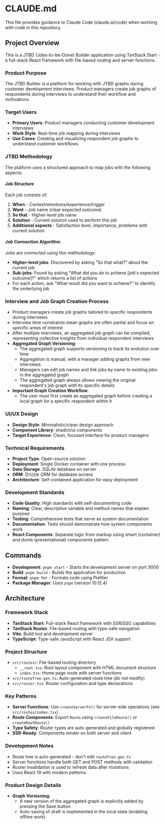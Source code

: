 # CLAUDE.md

This file provides guidance to Claude Code (claude.ai/code) when working with code in this repository.

## Project Overview

This is a JTBD (Jobs-to-be-Done) Builder application using TanStack Start - a full-stack React framework with file-based routing and server functions.

### Product Purpose

The JTBD Builder is a platform for working with JTBD graphs during customer development interviews. Product managers create job graphs of respondents during interviews to understand their workflow and motivations.

### Target Users

- **Primary Users**: Product managers conducting customer development interviews
- **Work Style**: Real-time job mapping during interviews
- **Use Cases**: Creating and visualizing respondent job graphs to understand customer workflows

### JTBD Methodology

The platform uses a structured approach to map jobs with the following aspects:

#### Job Structure

Each job consists of:

1. **When** - Context/emotions/experience/trigger
2. **Want** - Job name (clear expected outcome)
3. **So that** - Higher-level job name
4. **Solution** - Current solution used to perform this job
5. **Additional aspects** - Satisfaction level, importance, problems with current solution

#### Job Connection Algorithm

Jobs are connected using this methodology:

- **Higher-level jobs**: Discovered by asking "So that what?" about the current job
- **Sub-jobs**: Found by asking "What did you do to achieve [job's expected outcome]?" which returns a list of actions
- For each action, ask "What result did you want to achieve?" to identify the underlying job

### Interview and Job Graph Creation Process

- Product managers create job graphs tailored to specific respondents during interviews
- Interview time constraints mean graphs are often partial and focus on specific areas of interest
- After multiple interviews, an aggregated job graph can be compiled, representing collective insights from individual respondent interviews
- **Aggregated Graph Versioning**:
  - The aggregated graph supports versioning to track its evolution over time
  - Aggregation is manual, with a manager adding graphs from new interviews
  - Managers can edit job names and link jobs by name to existing jobs in the aggregated graph
  - The aggregated graph always allows viewing the original respondent's job graph with its specific details
- **Important Graph Creation Workflow**:
  - The user must first create an aggregated graph before creating a local graph for a specific respondent within it

### UI/UX Design

- **Design Style**: Minimalistic/clean design approach
- **Component Library**: shadcn/ui components
- **Target Experience**: Clean, focused interface for product managers

### Technical Requirements

- **Project Type**: Open-source solution
- **Deployment**: Single Docker container with one process
- **Data Storage**: SQLite database on server
- **ORM**: Drizzle ORM for database access
- **Architecture**: Self-contained application for easy deployment

### Development Standards

- **Code Quality**: High standards with self-documenting code
- **Naming**: Clear, descriptive variable and method names that explain purpose
- **Testing**: Comprehensive tests that serve as system documentation
- **Documentation**: Tests should demonstrate how system components work
- **React Components**: Separate logic from markup using smart (container) and dumb (presentational) components pattern

## Commands

- **Development**: `pnpm start` - Starts the development server on port 3000
- **Build**: `pnpm build` - Builds the application for production
- **Format**: `pnpm fmt` - Formats code using Prettier
- **Package Manager**: Uses `pnpm` (version 10.12.4)

## Architecture

### Framework Stack

- **TanStack Start**: Full-stack React framework with SSR/SSG capabilities
- **TanStack Router**: File-based routing with type-safe navigation
- **Vite**: Build tool and development server
- **TypeScript**: Type-safe JavaScript with React JSX support

### Project Structure

- `src/routes/`: File-based routing directory
  - `__root.tsx`: Root layout component with HTML document structure
  - `index.tsx`: Home page route with server functions
- `src/routeTree.gen.ts`: Auto-generated route tree (do not modify)
- `src/router.tsx`: Router configuration and type declarations

### Key Patterns

- **Server Functions**: Use `createServerFn()` for server-side operations (see `src/routes/index.tsx`)
- **Route Components**: Export `Route` using `createFileRoute()` or `createRootRoute()`
- **Type Safety**: Router types are auto-generated and globally registered
- **SSR-Ready**: Components render on both server and client

### Development Notes

- Route tree is auto-generated - don't edit `routeTree.gen.ts`
- Server functions handle both GET and POST methods with validation
- Router invalidation is used to refresh data after mutations
- Uses React 19 with modern patterns

### Product Design Details

- **Graph Versioning**:
  - A new version of the aggregated graph is explicitly added by pressing the Save button
  - Auto-saving of draft is implemented in the local state (enabling offline work)